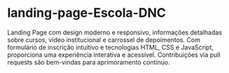 # landing-page-Escola-DNC
Landing Page com design moderno e responsivo, informações detalhadas sobre cursos, vídeo institucional e carrossel de depoimentos. Com formulário de inscrição intuitivo e tecnologias HTML, CSS e JavaScript, proporciona uma experiência interativa e acessível. Contribuições via pull requests são bem-vindas para aprimoramento contínuo.
